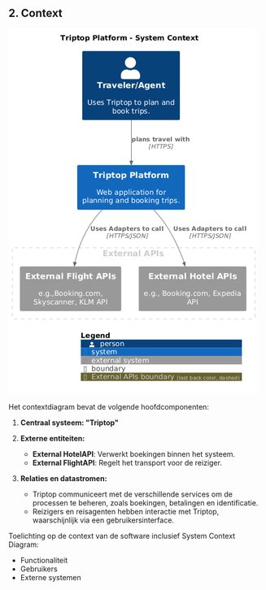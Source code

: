 ## 2. Context
![nieuwe context_diagram](../New_diagrams/Context_diagram.png)

Het contextdiagram bevat de volgende hoofdcomponenten:

1. **Centraal systeem: "Triptop"**  

2. **Externe entiteiten:**  
   - **External HotelAPI**: Verwerkt boekingen binnen het systeem.  
   - **External FlightAPI**: Regelt het transport voor de reiziger.  

3. **Relaties en datastromen:**  
   - Triptop communiceert met de verschillende services om de processen te beheren, zoals boekingen, betalingen en identificatie.  
   - Reizigers en reisagenten hebben interactie met Triptop, waarschijnlijk via een gebruikersinterface. 

Toelichting op de context van de software inclusief System Context Diagram:
* Functionaliteit
* Gebruikers
* Externe systemen